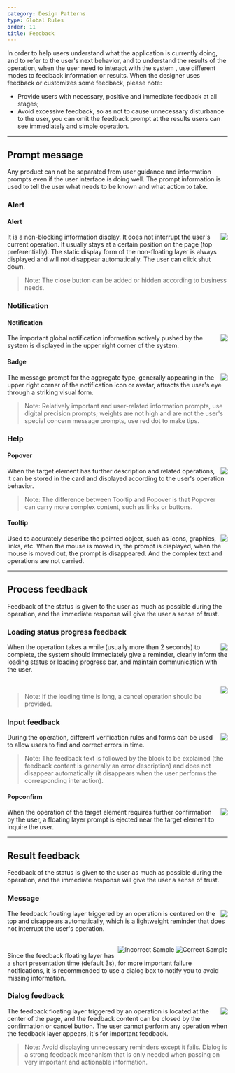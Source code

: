 ```yaml
---
category: Design Patterns
type: Global Rules
order: 11
title: Feedback
---
```


In order to help users understand what the application is currently doing, and to refer to the user's next behavior, and to understand the results of the operation, when the user need to interact with the system , use different modes to feedback information or results. When the designer uses feedback or customizes some feedback, please note:

- Provide users with necessary, positive and immediate feedback at all stages;
- Avoid excessive feedback, so as not to cause unnecessary disturbance to the user, you can omit the feedback prompt at the results users can see immediately and simple operation.

---

## Prompt message

Any product can not be separated from user guidance and information prompts even if the user interface is doing well. The prompt information is used to tell the user what needs to be known and what action to take.

### Alert

#### Alert

<img class="preview-img no-padding" align="right" src="https://gw.alipayobjects.com/zos/rmsportal/eviVRYTdxOxOfVENLnxq.png">

It is a non-blocking information display. It does not interrupt the user's current operation. It usually stays at a certain position on the page (top preferentially). The static display form of the non-floating layer is always displayed and will not disappear automatically. The user can click shut down.

> Note: The close button can be added or hidden according to business needs.

### Notification

#### Notification

<img class="preview-img no-padding" align="right" src="https://gw.alipayobjects.com/zos/rmsportal/nElczRfDzAXRZSkpiJBQ.png" description="Used when the notification content is complex">

The important global notification information actively pushed by the system is displayed in the upper right corner of the system.

#### Badge

<img class="preview-img no-padding" align="right" src="https://gw.alipayobjects.com/zos/rmsportal/bVonmOmmkuvybQxTDGTC.png" description="When there is an icon, it is usually in the upper right corner of the icon; in the case of no icon, it is usually at the back of the title.">

The message prompt for the aggregate type, generally appearing in the upper right corner of the notification icon or avatar, attracts the user's eye through a striking visual form.

> Note: Relatively important and user-related information prompts, use digital precision prompts; weights are not high and are not the user's special concern message prompts, use red dot to make tips.

### Help

#### Popover

<img class="preview-img no-padding" align="right" src="https://gw.alipayobjects.com/zos/rmsportal/zsPOjQqkiwMnMhIsbDHz.png">

When the target element has further description and related operations, it can be stored in the card and displayed according to the user's operation behavior.

> Note: The difference between Tooltip and Popover is that Popover can carry more complex content, such as links or buttons.

#### Tooltip

<img class="preview-img no-padding" align="right" src="https://gw.alipayobjects.com/zos/rmsportal/CKDiGEsluwkRRGqujpgv.png">

Used to accurately describe the pointed object, such as icons, graphics, links, etc. When the mouse is moved in, the prompt is displayed, when the mouse is moved out, the prompt is disappeared. And the complex text and operations are not carried.

---

## Process feedback

Feedback of the status is given to the user as much as possible during the operation, and the immediate response will give the user a sense of trust.

### Loading status progress feedback

<img class="preview-img no-padding" align="right" src="https://gw.alipayobjects.com/zos/rmsportal/cHaaqZTvzgCZiYUnfNom.png" description="Used when users don't have to wait for a long time to load.">

When the operation takes a while (usually more than 2 seconds) to complete, the system should immediately give a reminder, clearly inform the loading status or loading progress bar, and maintain communication with the user.

<br />

<img class="preview-img no-padding" align="right" src="https://gw.alipayobjects.com/zos/antfincdn/j6XiEx6UUV/676a18a1-bf60-4d93-8f94-55f1882dd13e.png" description="Used when the operation takes a long time to complete, showing the current progress and status of the operation.">

> Note: If the loading time is long, a cancel operation should be provided.

### Input feedback

<img class="preview-img no-padding" align="right" src="https://gw.alipayobjects.com/zos/rmsportal/CCeqqndHQgWnqVqvRptA.png">

During the operation, different verification rules and forms can be used to allow users to find and correct errors in time.

> Note: The feedback text is followed by the block to be explained (the feedback content is generally an error description) and does not disappear automatically (it disappears when the user performs the corresponding interaction).

#### Popconfirm

<img class="preview-img no-padding" align="right" src="https://gw.alipayobjects.com/zos/rmsportal/lPZZxOAakfNhwfrpRPht.png" description="The interaction form is lighter than the full-screen centered mode dialog.">

When the operation of the target element requires further confirmation by the user, a floating layer prompt is ejected near the target element to inquire the user.

---

## Result feedback

Feedback of the status is given to the user as much as possible during the operation, and the immediate response will give the user a sense of trust.

### Message

<img class="preview-img no-padding" align="right" src="https://gw.alipayobjects.com/zos/rmsportal/pqJMJfJGLkYTDbLyJwIg.png" description="When users don't have to wait for a long time to load.">

The feedback floating layer triggered by an operation is centered on the top and disappears automatically, which is a lightweight reminder that does not interrupt the user's operation.

<br />

<img class="preview-img no-padding good" align="right" src="https://gw.alipayobjects.com/zos/rmsportal/DrKzGoqfLRtrPuZaHUiq.png" alt="Correct Sample" description="Important failure messages suggest using dialog box prompts and telling the reason for the failure.">
<img class="preview-img no-padding bad" align="right" src="https://gw.alipayobjects.com/zos/rmsportal/akPBJQUiUWNsULtGOnyx.png" alt="Incorrect Sample" description="Lightweight prompts are not recommended for important failure messages.">

Since the feedback floating layer has a short presentation time (default 3s), for more important failure notifications, it is recommended to use a dialog box to notify you to avoid missing information.

### Dialog feedback

<img class="preview-img no-padding" align="right" src="https://gw.alipayobjects.com/zos/rmsportal/OTzldmUjUgERMbUCHwzt.png">

The feedback floating layer triggered by an operation is located at the center of the page, and the feedback content can be closed by the confirmation or cancel button. The user cannot perform any operation when the feedback layer appears, it's for important feedback.

> Note: Avoid displaying unnecessary reminders except it fails. Dialog is a strong feedback mechanism that is only needed when passing on very important and actionable information.
